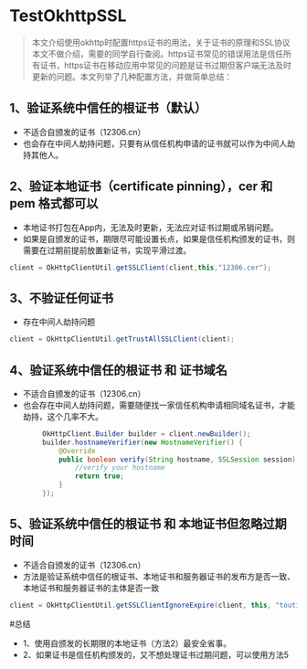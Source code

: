 # TestOkhttpSSL

> 本文介绍使用okhttp时配置https证书的用法，关于证书的原理和SSL协议本文不做介绍，需要的同学自行查阅。https证书常见的错误用法是信任所有证书，https证书在移动应用中常见的问题是证书过期但客户端无法及时更新的问题。本文列举了几种配置方法，并做简单总结：

## 1、验证系统中信任的根证书（默认）
- 不适合自颁发的证书（12306.cn）
- 也会存在中间人劫持问题，只要有从信任机构申请的证书就可以作为中间人劫持其他人。
## 2、验证本地证书（certificate pinning），cer 和 pem 格式都可以
- 本地证书打包在App内，无法及时更新，无法应对证书过期或吊销问题。
- 如果是自颁发的证书，期限尽可能设置长点，如果是信任机构颁发的证书，则需要在过期前提前放置新证书，实现平滑过渡。
```java
client = OkHttpClientUtil.getSSLClient(client,this,"12306.cer");
```
## 3、不验证任何证书
- 存在中间人劫持问题
```java
client = OkHttpClientUtil.getTrustAllSSLClient(client);
```
## 4、验证系统中信任的根证书 和 证书域名
- 不适合自颁发的证书（12306.cn）
- 也会存在中间人劫持问题，需要随便找一家信任机构申请相同域名证书，才能劫持，这个几率不大。
```java
        OkHttpClient.Builder builder = client.newBuilder();
        builder.hostnameVerifier(new HostnameVerifier() {
            @Override
            public boolean verify(String hostname, SSLSession session) {
                //verify your hostname
                return true;
            }
        });
```

## 5、验证系统中信任的根证书 和 本地证书但忽略过期时间
- 不适合自颁发的证书（12306.cn）
- 方法是验证系统中信任的根证书、本地证书和服务器证书的发布方是否一致、本地证书和服务器证书的主体是否一致
```java
client = OkHttpClientUtil.getSSLClientIgnoreExpire(client, this, "toutiao.pem");
```


#总结
- 1、使用自颁发的长期限的本地证书（方法2）最安全省事。
- 2、如果证书是信任机构颁发的，又不想处理证书过期问题，可以使用方法5